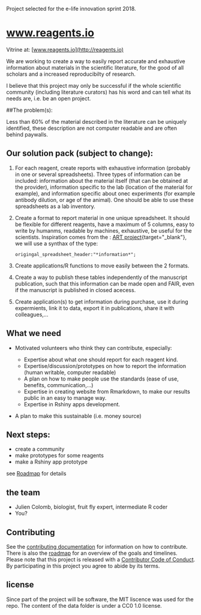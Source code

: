Project selected for the e-life innovation sprint 2018.

# www.reagents.io
Vitrine at:
[www.reagents.io](http://reagents.io)

 We are working to create a way to easily report accurate and exhaustive information about materials in the scientific literature, for the good of all scholars and a increased reproducibilty of research.

I believe that this project may only be successful if the whole scientific community (including literature curators) has his word and can tell what its needs are, i.e. be an open project.



##The problem(s):

Less than 60% of the material described in the literature can be uniquely identified, these description are not computer readable and are often behind paywalls.

## Our solution pack (subject to change): 

1. For each reagent, create reports with exhaustive information (probably in one or several spreadsheets). Three types of information can be included: information about the material itself (that can be obtained at the provider), information specific to the lab (location of the material for example), and information specific about onec experiments (for example antibody dilution, or age of the animal). One should be able to use these spreadsheets as a lab inventory.

2. Create a format to report material in one unique spreadsheet. It should be flexible for different reagents, have a maximum of 5 columns, easy to write by humanms, readable by machines, exhaustive, be useful for the scientists. Inspiration comes from the : [ART project](https://wiki.flybase.org/wiki/FlyBase:Author_Reagent_Table_(ART)){target="_blank"}, we will use a synthax of the type:

    ` origingal_spreadsheet_header:"*information*"; `

3. Create applications/R functions to move easily between the 2 formats.

3. Create a way to publish these tables independently of the manuscript publication, such that this information can be made open and FAIR, even if the manuscript is published in closed acecess.   

4. Create application(s) to get information during purchase, use it during expermients, link it to data, export it in publications, share it with colleagues,...



## What we need 

- Motivated volunteers who think they can contribute, especially:
    - Expertise about what one should report for each reagent kind.
    - Expertise/discussion/prototypes on how to report the information (human writable, computer readable)
    - A plan on how to make people use the standards (ease of use, benefits, communication,...)
    - Expertise in creating website from Rmarkdown, to make our results public in an easy to manage way.
    - Expertise in Rshiny apps development.
    
- A plan to make this sustainable (i.e. money source)

## Next steps:

- create a community
- make prototypes for some reagents
- make a Rshiny app prototype

see [Roadmap](roadmap.md) for details

## the team

- Julien Colomb, biologist, fruit fly expert, intermediate R coder
- You?

## Contributing

See the [contributing documentation](contributing.md) for information on how to
contribute. There is also the [roadmap](roadmap.md) for an overview of the goals 
and timelines. Please note that this project is released with a 
[Contributor Code of Conduct](CONDUCT.md). By participating in this project you
agree to abide by its terms.

## license

Since part of the project will be software, the MIT liscence was used for the repo. The content of the data folder is under a CC0 1.0 license.
